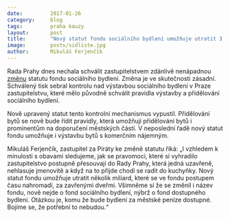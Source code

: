 ```yaml
---
date:         2017-01-26
category:     blog
tags:         praha kauzy
layout:       post
title:        "Nový statut fondu sociálního bydlení umožňuje utratit 3 miliardy korun bez kontroly zastupitelstva" 
image:        posts/sidliste.jpg
author:       Mikuláš Ferjenčík
---
```


Rada Prahy dnes nechala schválit zastupitelstvem zdánlivě nenápadnou [změnu](/assets/pdf/4764.pdf) statutu fondu sociálního bydlení. Změna je ve skutečnosti zásadní. Schválený tisk sebral kontrolu nad výstavbou sociálního bydlení v Praze zastupitelstvu, které mělo původně schválit pravidla výstavby a přidělování sociálního bydlení. 

Nově upravený statut tento kontrolní mechanismus vypustil. Přidělování bytů se nově bude řídit pravidly, která umožňují přidělování bytů i prominentům na doporučení městských částí. V neposlední řadě nový statut fondu umožňuje i výstavbu bytů s komerčním nájemným. 

Mikuláš Ferjenčík, zastupitel za Piráty ke změně statutu říká: „I vzhledem k minulosti s obavami sledujeme, jak se pravomoci, které si vyhradilo zastupitelstvo postupně přesouvají do Rady Prahy, která jedná uzavřeně, nehlasuje jmenovitě a když na to přijde chodí se radit do kuchyňky. Nový statut fondu umožňuje utratit několik miliard, které se ve fondu postupem času nahromadí, za zavřenými dveřmi. Všimněme si že se změnil i název fondu, nově nejde o fond sociálního bydlení, nýbrž o fond dostupného bydlení. Otázkou je, komu že bude bydlení za městské peníze dostupné. Bojíme se, že potřební to nebudou.“

